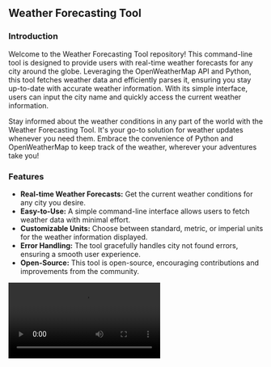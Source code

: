 ## Weather Forecasting Tool

### Introduction

Welcome to the Weather Forecasting Tool repository! This command-line tool is designed to provide users with real-time weather forecasts for any city around the globe. Leveraging the OpenWeatherMap API and Python, this tool fetches weather data and efficiently parses it, ensuring you stay up-to-date with accurate weather information. With its simple interface, users can input the city name and quickly access the current weather information.

Stay informed about the weather conditions in any part of the world with the Weather Forecasting Tool. It's your go-to solution for weather updates whenever you need them. Embrace the convenience of Python and OpenWeatherMap to keep track of the weather, wherever your adventures take you!

### Features

- **Real-time Weather Forecasts:** Get the current weather conditions for any city you desire.
- **Easy-to-Use:** A simple command-line interface allows users to fetch weather data with minimal effort.
- **Customizable Units:** Choose between standard, metric, or imperial units for the weather information displayed.
- **Error Handling:** The tool gracefully handles city not found errors, ensuring a smooth user experience.
- **Open-Source:** This tool is open-source, encouraging contributions and improvements from the community.

![Watch the demo video](Demo.webm)
